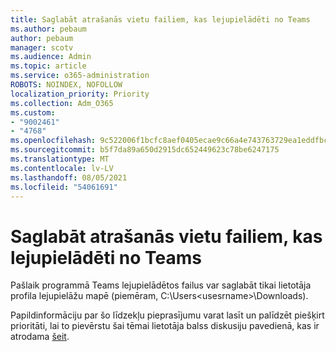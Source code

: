 ```yaml
---
title: Saglabāt atrašanās vietu failiem, kas lejupielādēti no Teams
ms.author: pebaum
author: pebaum
manager: scotv
ms.audience: Admin
ms.topic: article
ms.service: o365-administration
ROBOTS: NOINDEX, NOFOLLOW
localization_priority: Priority
ms.collection: Adm_O365
ms.custom:
- "9002461"
- "4768"
ms.openlocfilehash: 9c522006f1bcfc8aef0405ecae9c66a4e743763729ea1eddfbca30197e62e812
ms.sourcegitcommit: b5f7da89a650d2915dc652449623c78be6247175
ms.translationtype: MT
ms.contentlocale: lv-LV
ms.lasthandoff: 08/05/2021
ms.locfileid: "54061691"
---
```

# <a name="save-location-for-files-downloaded-from-teams"></a>Saglabāt atrašanās vietu failiem, kas lejupielādēti no Teams

Pašlaik programmā Teams lejupielādētos failus var saglabāt tikai lietotāja profila lejupielāžu mapē (piemēram, C:\Users\<usesrname>\Downloads).

Papildinformāciju par šo līdzekļu pieprasījumu varat lasīt un palīdzēt piešķirt prioritāti, lai to pievērstu šai tēmai lietotāja balss diskusiju pavedienā, kas ir atrodama [šeit](https://microsoftteams.uservoice.com/forums/555103-public/suggestions/18693262-have-the-download-function-of-files-allow-you-to-s).
